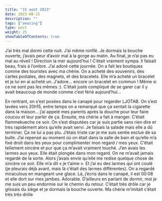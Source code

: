 ```yaml
---
title: "15 août 2023"
date: 2023-08-15
description: ""
tags: ["amazing"]
type: post
weight: 25
showTableOfContents: true
---
```


J’ai très mal dormi cette nuit. J’ai même ronflé. Je dormais la bouche ouverte, j’avais peur d’avoir mal à la gorge au matin. Au final, je n’ai pas eu mal au réveil ! Direction la mer aujourd’hui ! C’était vraiment sympa. Il faisait beau, frais à l’ombre. J’ai adoré cette journée. On a fait les boutiques comme des touristes avec ma chérie. On a acheté des souvenirs, des cartes postales, des magnets, et des bracelets. Elle m’a acheté un bracelet et je lui en ai acheté un. J’adore… encore un bracelet en commun ! Même si ce ne sont pas les mêmes :). C’était juste compliqué de se garer car il y avait beaucoup de monde comme c’est férié aujourd’hui…

En rentrant, on s’est posées dans le canapé pour regarder LJOTAB. On s’est lavées vers 20h15, entre temps on a remarqué que ça sentait la cigarette dans la maison… j’ai appelé mes parents après la douche pour leur faire coucou et leur parler de ça. Ensuite, ma chérie a fait à manger. C’était flammekueche ce soir. On s’est disputées car je suis partie sans rien dire et très rapidement alors qu’elle avait servi. Je faisais la salade mais elle a dû terminer. Ça ne lui a pas plu. J’étais triste car je me suis sentie exclue de sa bulle. J’ai repensé au moment où on était dans la salle de bain et qu’elle m’a fixé droit dans les yeux pour complimenter mon regard / mes yeux. C’était tellement sincère et pur que ça m’avait vraiment touché. J’en avais les larmes aux yeux. Elle était plongée dans mon regard. On ne m’avait jamais regardé de la sorte. Alors j’avais envie qu’elle me redise quelque chose de sincère ce soir. Elle m’a dit « je t’aime ». Et j’ai eu des larmes qui ont coulé (je pleurais déjà avant, mais là c’était des larmes différentes). On a regardé miraculous en mangeant une glace. Là, j’écris dans le canapé, il est 00:08 et elle dort sur mes jambes. Adorable. D’ailleurs en parlant de dormir, moi je me suis un peu endormie sur le chemin du retour. C’était très drôle car je glissais du siège et je dormais la bouche ouverte. Ma chérie m’imitait c’était très très drôle